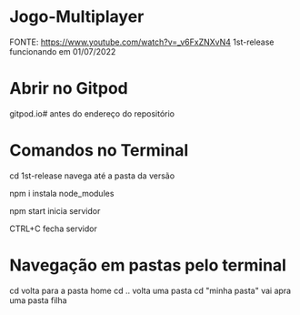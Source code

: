 # Jogo-Multiplayer
FONTE: https://www.youtube.com/watch?v=_v6FxZNXvN4
1st-release funcionando em 01/07/2022

# Abrir no Gitpod
gitpod.io# antes do endereço do repositório

# Comandos no Terminal
cd 1st-release
navega até a pasta da versão

npm i
instala node_modules

npm start
inicia servidor

CTRL+C 
fecha servidor

# Navegação em pastas pelo terminal
cd volta para a pasta home
cd .. volta uma pasta
cd "minha pasta" vai apra uma pasta filha
